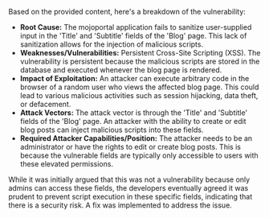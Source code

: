 Based on the provided content, here's a breakdown of the vulnerability:

*   **Root Cause:** The mojoportal application fails to sanitize user-supplied input in the 'Title' and 'Subtitle' fields of the 'Blog' page. This lack of sanitization allows for the injection of malicious scripts.
*   **Weaknesses/Vulnerabilities:** Persistent Cross-Site Scripting (XSS). The vulnerability is persistent because the malicious scripts are stored in the database and executed whenever the blog page is rendered.
*   **Impact of Exploitation:** An attacker can execute arbitrary code in the browser of a random user who views the affected blog page. This could lead to various malicious activities such as session hijacking, data theft, or defacement.
*   **Attack Vectors:** The attack vector is through the 'Title' and 'Subtitle' fields of the 'Blog' page. An attacker with the ability to create or edit blog posts can inject malicious scripts into these fields.
*   **Required Attacker Capabilities/Position:** The attacker needs to be an administrator or have the rights to edit or create blog posts. This is because the vulnerable fields are typically only accessible to users with these elevated permissions.

While it was initially argued that this was not a vulnerability because only admins can access these fields, the developers eventually agreed it was prudent to prevent script execution in these specific fields, indicating that there is a security risk. A fix was implemented to address the issue.